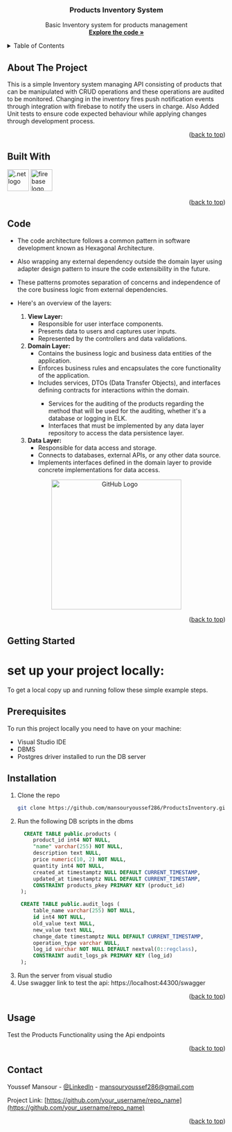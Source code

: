 <a name="readme-top"></a>
<!-- PROJECT LOGO -->
<br />
<div align="center">
<!--   <a href="https://github.com/othneildrew/Best-README-Template">
    <img src="images/logo.png" alt="Logo" width="80" height="80">
  </a> -->

  <h3 align="center">Products Inventory System</h3>

  <p align="center">
    Basic Inventory system for products management
    <br />
    <a href="https://github.com/mansouryoussef286/Products-Inventory/tree/master/ProductsInventory"><strong>Explore the code »</strong></a>
    <br />
  </p>
</div>



<!-- TABLE OF CONTENTS -->
<details>
  <summary>Table of Contents</summary>
  <ol>
    <li>
      <a href="#about-the-project">About The Project</a>
      <ul>
        <li><a href="#built-with">Built With</a></li>
        <li><a href="#code">Code</a></li>
      </ul>
    </li>
    <li>
      <a href="#getting-started">Getting Started</a>
      <ul>
        <li><a href="#prerequisites">Prerequisites</a></li>
        <li><a href="#installation">Installation</a></li>
      </ul>
    </li>
    <li><a href="#usage">Usage</a></li>
  </ol>
</details>



<!-- ABOUT THE PROJECT -->
## About The Project
<a name="about-the-project"></a>
This is a simple Inventory system managing API consisting of products that can be manipulated with CRUD operations and these operations are audited to be monitored.
Changing in the inventory fires push notification events through integration with firebase to notify the users in charge.
Also Added Unit tests to ensure code expected behaviour while applying changes through development process. 


<p align="right">(<a href="#readme-top">back to top</a>)</p>



## Built With

<img src="https://upload.wikimedia.org/wikipedia/commons/thumb/7/7d/Microsoft_.NET_logo.svg/1200px-Microsoft_.NET_logo.svg.png" alt=".net logo" width="50" height="50">
<img src="https://cdn-media-1.freecodecamp.org/images/0*CPTNvq87xG-sUGdx.png" alt="firebase logo" width="50" height="50">

<p align="right">(<a href="#readme-top">back to top</a>)</p>

## Code

* The code architecture follows a common pattern in software development known as Hexagonal Architecture.
* Also wrapping any external dependency outside the domain layer using adapter design pattern to insure the code extensibility in the future.
* These patterns promotes separation of concerns and independence of the core business logic from external dependencies.
* Here's an overview of the layers:
  <ol>
  <li><strong>View Layer:</strong>
      <ul>
          <li>Responsible for user interface components.</li>
          <li>Presents data to users and captures user inputs.</li>
          <li>Represented by the controllers and data validations.</li>
      </ul>
  </li>
  
  <li><strong>Domain Layer:</strong>
      <ul>
          <li>Contains the business logic and business data entities of the application.</li>
          <li>Enforces business rules and encapsulates the core functionality of the application.</li>
          <li>Includes services, DTOs (Data Transfer Objects), and interfaces defining contracts for interactions within the domain.</li>
              <ul>
                  <li>Services for the auditing of the products regarding the method that will be used for the auditing, whether it's a database or logging in ELK.</li>
                  <li>Interfaces that must be implemented by any data layer repository to access the data persistence layer.</li>
              </ul>
      </ul>
  </li>
  
  <li><strong>Data Layer:</strong>
      <ul>
          <li>Responsible for data access and storage.</li>
          <li>Connects to databases, external APIs, or any other data source.</li>
          <li>Implements interfaces defined in the domain layer to provide concrete implementations for data access.</li>
      </ul>
  </li>
</ol>
<p align="center">
    <img src="https://www.happycoders.eu/wp-content/uploads/2023/01/hexagonal-architecture-with-control-flow.v4-800x474.png" alt="GitHub Logo" height="300">
</p>
<p align="right">(<a href="#readme-top">back to top</a>)</p>


<!-- GETTING STARTED -->
## Getting Started

# set up your project locally:
To get a local copy up and running follow these simple example steps.

## Prerequisites

To run this project locally you need to have on your machine:
* Visual Studio IDE
* DBMS
* Postgres driver installed to run the DB server


## Installation
<a name="installation"></a>

1. Clone the repo
   ```sh
   git clone https://github.com/mansouryoussef286/ProductsInventory.git
   ```
2. Run the following DB scripts in the dbms
   ```sql
     CREATE TABLE public.products (
    	product_id int4 NOT NULL,
    	"name" varchar(255) NOT NULL,
    	description text NULL,
    	price numeric(10, 2) NOT NULL,
    	quantity int4 NOT NULL,
    	created_at timestamptz NULL DEFAULT CURRENT_TIMESTAMP,
    	updated_at timestamptz NULL DEFAULT CURRENT_TIMESTAMP,
    	CONSTRAINT products_pkey PRIMARY KEY (product_id)
    );

    CREATE TABLE public.audit_logs (
    	table_name varchar(255) NOT NULL,
    	id int4 NOT NULL,
    	old_value text NULL,
    	new_value text NULL,
    	change_date timestamptz NULL DEFAULT CURRENT_TIMESTAMP,
    	operation_type varchar NULL,
    	log_id varchar NOT NULL DEFAULT nextval(0::regclass),
    	CONSTRAINT audit_logs_pk PRIMARY KEY (log_id)
    );
   ```
3. Run the server from visual studio
4. Use swagger link to test the api: https://localhost:44300/swagger
<p align="right">(<a href="#readme-top">back to top</a>)</p>



<!-- USAGE EXAMPLES -->
## Usage

Test the Products Functionality using the Api endpoints

<p align="right">(<a href="#readme-top">back to top</a>)</p>


<!-- CONTACT -->
## Contact

Youssef Mansour - [@LinkedIn](https://twitter.com/your_username) - mansouryoussef286@gmail.com

Project Link: [https://github.com/your_username/repo_name](https://github.com/your_username/repo_name)

<p align="right">(<a href="#readme-top">back to top</a>)</p>
